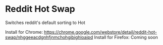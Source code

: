 # Reddit Hot Swap
Switches reddit's default sorting to Hot

Install for Chrome: https://chrome.google.com/webstore/detail/reddit-hot-swap/nhggeeacdgnhfjnmchohgibighloaipd
Install for Firefox: Coming soon
